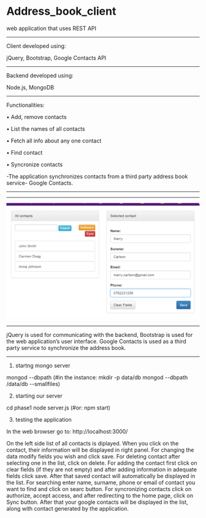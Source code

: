 Address_book_client
===================

web application that uses REST API

**********************************************

Client developed using:

 jQuery, Bootstrap, Google Contacts API 
 
**********************************************
Backend developed using:

Node.js, MongoDB
**********************************************

Functionalities:

• Add, remove contacts

• List the names of all contacts

• Fetch all info about any one contact

• Find contact

• Syncronize contacts

 -The application synchronizes contacts from a third party address book service-  Google Contacts.
 
 
******************************************
******************************************

![alt-link](https://raw.githubusercontent.com/jelenans/Address_book_client/master/addr_book_client.bmp)


**********************************************************************************
 jQuery is used for communicating with the backend, Bootstrap is used for the web application’s user interface. Google Contacts is used as a third party service to synchronize the address book.
**********************************************************************************

1. startng mongo server

mongod --dbpath <path>
(#in the instance: 
mkdir -p data/db 
mongod --dbpath /data/db --smallfiles)


2. starting our server

 cd phase1
 node server.js 
(#or:
 npm start)


3. testing the application

In the web browser go to: http://localhost:3000/

On the left side list of all contacts is diplayed. When you click on the contact, their information will be displayed in right panel. For changing the data modify fields you wish and click save. For deleting contact after selecting one in the list, click on delete. For adding the contact first click on clear fields (if they are not empty) and after adding information in adequate fields click save. After that saved contact will automatically be displayed in the list. For searching enter name, surname, phone or email of contact you want to find and click on searc button. For syncronizing contacts click on authorize, accept access, and after redirecting to the home page, click on Sync button. After that your google contacts will be displayed in the list, along with contact generated by the application.
